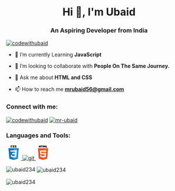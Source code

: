 <h1 align="center">Hi 👋, I'm Ubaid</h1>
<h3 align="center">An Aspiring Developer from India</h3>

<p align="left"> <a href="https://twitter.com/codewithubaid" target="blank"><img src="https://img.shields.io/twitter/follow/codewithubaid?logo=twitter&style=for-the-badge" alt="codewithubaid" /></a> </p>

- 🔭 I’m currently Learning **JavaScript**

- 👯 I’m looking to collaborate with **People On The Same Journey.**

- 💬 Ask me about **HTML and CSS**

- 📫 How to reach me **mrubaid56@gmail.com**

<h3 align="left">Connect with me:</h3>
<p align="left">
<a href="https://twitter.com/codewithubaid" target="blank"><img align="center" src="https://raw.githubusercontent.com/rahuldkjain/github-profile-readme-generator/master/src/images/icons/Social/twitter.svg" alt="codewithubaid" height="30" width="40" /></a>
<a href="https://www.linkedin.com/in/ubaid-shakeel/" target="blank"><img align="center" src="https://raw.githubusercontent.com/rahuldkjain/github-profile-readme-generator/master/src/images/icons/Social/linked-in-alt.svg" alt="mr-ubaid" height="30" width="40" /></a>
</p>

<h3 align="left">Languages and Tools:</h3>
<p align="left"> <a href="https://www.w3schools.com/css/" target="_blank" rel="noreferrer"> <img src="https://raw.githubusercontent.com/devicons/devicon/master/icons/css3/css3-original-wordmark.svg" alt="css3" width="40" height="40"/> </a> <a href="https://git-scm.com/" target="_blank" rel="noreferrer"> <img src="https://www.vectorlogo.zone/logos/git-scm/git-scm-icon.svg" alt="git" width="40" height="40"/> </a> <a href="https://www.w3.org/html/" target="_blank" rel="noreferrer"> <img src="https://raw.githubusercontent.com/devicons/devicon/master/icons/html5/html5-original-wordmark.svg" alt="html5" width="40" height="40"/> </a> </p>

<p><img align="left" src="https://github-readme-stats.vercel.app/api/top-langs?username=ubaid234&show_icons=true&locale=en&layout=compact" alt="ubaid234" /></p>

<p>&nbsp;<img align="center" src="https://github-readme-stats.vercel.app/api?username=ubaid234&show_icons=true&locale=en" alt="ubaid234" /></p>

<p><img align="center" src="https://github-readme-streak-stats.herokuapp.com/?user=ubaid234&" alt="ubaid234" /></p>
